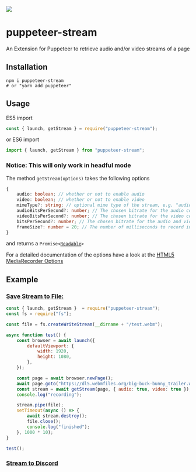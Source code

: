<a href="https://www.npmjs.com/package/puppeteer-stream">
	<img src="https://img.shields.io/npm/v/puppeteer-stream">
</a>

# puppeteer-stream

An Extension for Puppeteer to retrieve audio and/or video streams of a page

## Installation

```
npm i puppeteer-stream
# or "yarn add puppeteer"
```

## Usage

ES5 import

```js
const { launch, getStream } = require("puppeteer-stream");
```

or ES6 import

```js
import { launch, getStream } from "puppeteer-stream";
```

### Notice: This will only work in headful mode

The method `getStream(options)` takes the following options

```ts
{
	audio: boolean; // whether or not to enable audio
	video: boolean; // whether or not to enable video
	mimeType?: string; // optional mime type of the stream, e.g. "audio/webm" or "video/webm"
	audioBitsPerSecond?: number; // The chosen bitrate for the audio component of the media.
	videoBitsPerSecond?: number; // The chosen bitrate for the video component of the media.
	bitsPerSecond?: number; // The chosen bitrate for the audio and video components of the media. This can be specified instead of the above two properties. If this is specified along with one or the other of the above properties, this will be used for the one that isn't specified.
	frameSize?: number = 20; // The number of milliseconds to record into each packet.
}
```
and returns a `Promise<`[`Readable`](/dist/PuppeteerStream.d.ts#L4)`>`

For a detailed documentation of the options have a look at the [HTML5 MediaRecorder Options](https://developer.mozilla.org/en-US/docs/Web/API/MediaRecorder/MediaRecorder)

## Example

### [Save Stream to File:](/examples/example.js)

```js
const { launch, getStream }  = require("puppeteer-stream");
const fs = require("fs");

const file = fs.createWriteStream(__dirname + "/test.webm");

async function test() {
	const browser = await launch({
		defaultViewport: {
			width: 1920,
			height: 1080,
		},
	});

	const page = await browser.newPage();
	await page.goto("https://dl5.webmfiles.org/big-buck-bunny_trailer.webm");
	const stream = await getStream(page, { audio: true, video: true });
	console.log("recording");

	stream.pipe(file);
	setTimeout(async () => {
		await stream.destroy();
		file.close();
		console.log("finished");
	}, 1000 * 10);
}

test();
```

### [Stream to Discord](/examples/discord.js)
